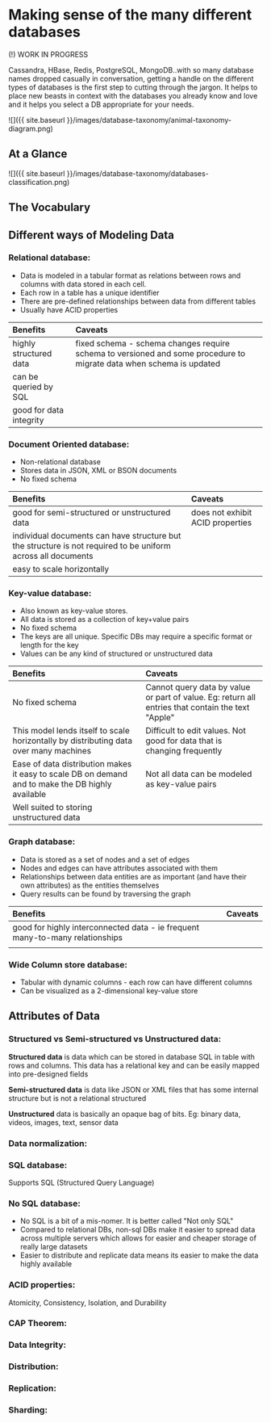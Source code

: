# Making sense of the many different databases

(!) WORK IN PROGRESS

Cassandra, HBase, Redis, PostgreSQL, MongoDB..with so many database names
dropped casually in conversation, getting a handle on the different types of
databases is the first step to cutting through the jargon. It helps to place new
beasts in context with the databases you already know and love and it helps you
select a DB appropriate for your needs.

![]({{ site.baseurl }}/images/database-taxonomy/animal-taxonomy-diagram.png)

## At a Glance
![]({{ site.baseurl }}/images/database-taxonomy/databases-classification.png)

## The Vocabulary

## Different ways of Modeling Data
### Relational database:
* Data is modeled in a tabular format as relations between rows and columns with data stored in each cell.
* Each row in a table has a unique identifier
* There are pre-defined relationships between data from different tables
* Usually have ACID properties

| Benefits | Caveats |
| :------- | :------ |
| highly structured data | fixed schema - schema changes require schema to versioned and some procedure to migrate data  when schema is updated|
| can be queried by SQL | |
| good for data integrity ||

### Document Oriented database:
* Non-relational database
* Stores data in JSON, XML or BSON documents
* No fixed schema

| Benefits | Caveats |
| :------- | :------ |
| good for semi-structured or unstructured data | does not exhibit ACID properties |
| individual documents can have structure but the structure is not required to be uniform across all documents ||
| easy to scale horizontally ||


### Key-value database:
* Also known as key-value stores.
* All data is stored as a collection of key+value pairs
* No fixed schema
* The keys are all unique. Specific DBs may require a specific format or length for the key
* Values can be any kind of structured or unstructured data

| Benefits | Caveats |
| :------- | :------ |
| No fixed schema | Cannot query data by value or part of value. Eg: return all entries that contain the text "Apple" |
| This model lends itself to scale horizontally by distributing data over many machines | Difficult to edit values. Not good for data that is changing frequently |
| Ease of data distribution makes it easy to scale DB on demand and to make the DB highly available | Not all data can be modeled as key-value pairs |
| Well suited to storing unstructured data| |

### Graph database:
* Data is stored as a set of nodes and a set of edges
* Nodes and edges can have attributes associated with them
* Relationships between data entities are as important (and have their own attributes) as the entities themselves
* Query results can be found by traversing the graph

| Benefits | Caveats |
| :------- | :------ |
| good for highly interconnected data - ie frequent many-to-many relationships | |
| | |

### Wide Column store database:
* Tabular with dynamic columns  - each row can have different columns
* Can be visualized as a 2-dimensional key-value store

## Attributes of Data
### Structured vs Semi-structured vs Unstructured data:
**Structured data** is data which can be stored in database SQL in table with rows and columns.
This data has a relational key and can be easily mapped into pre-designed fields

**Semi-structured data** is data like JSON or XML files that has some internal structure but is not a relational structured

**Unstructured** data is basically an opaque bag of bits. Eg: binary data, videos, images, text, sensor data

### Data normalization:

### SQL database:
Supports SQL (Structured Query Language)

### No SQL database:
* No SQL is a bit of a mis-nomer. It is better called "Not only SQL"
* Compared to relational DBs, non-sql DBs make it easier to spread data across multiple servers which allows for easier and cheaper storage of really large datasets
* Easier to distribute and replicate data means its easier to make the data highly available

### ACID properties:
Atomicity, Consistency, Isolation, and Durability

### CAP Theorem:

### Data Integrity:

### Distribution:

### Replication:

### Sharding:
